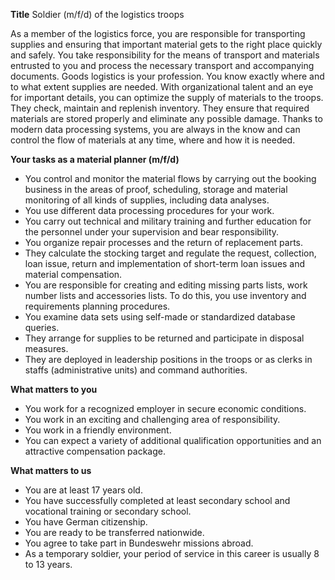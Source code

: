 **Title**
Soldier (m/f/d) of the logistics troops

As a member of the logistics force, you are responsible for transporting supplies and ensuring that important material gets to the right place quickly and safely. You take responsibility for the means of transport and materials entrusted to you and process the necessary transport and accompanying documents. Goods logistics is your profession. You know exactly where and to what extent supplies are needed. With organizational talent and an eye for important details, you can optimize the supply of materials to the troops. They check, maintain and replenish inventory. They ensure that required materials are stored properly and eliminate any possible damage. Thanks to modern data processing systems, you are always in the know and can control the flow of materials at any time, where and how it is needed.

**Your tasks as a material planner (m/f/d)**

-	You control and monitor the material flows by carrying out the booking business in the areas of proof, scheduling, storage and material monitoring of all kinds of supplies, including data analyses.
-	You use different data processing procedures for your work.
-	You carry out technical and military training and further education for the personnel under your supervision and bear responsibility.
-	You organize repair processes and the return of replacement parts.
-	They calculate the stocking target and regulate the request, collection, loan issue, return and implementation of short-term loan issues and material compensation.
-	You are responsible for creating and editing missing parts lists, work number lists and accessories lists. To do this, you use inventory and requirements planning procedures.
-	You examine data sets using self-made or standardized database queries.
-	They arrange for supplies to be returned and participate in disposal measures.
-	They are deployed in leadership positions in the troops or as clerks in staffs (administrative units) and command authorities.

**What matters to you**

-	You work for a recognized employer in secure economic conditions.
-	You work in an exciting and challenging area of responsibility.
-	You work in a friendly environment.
-	You can expect a variety of additional qualification opportunities and an attractive compensation package.

**What matters to us**

-	You are at least 17 years old.
-	You have successfully completed at least secondary school and vocational training or secondary school.
-	You have German citizenship.
-	You are ready to be transferred nationwide.
-	You agree to take part in Bundeswehr missions abroad.
-	As a temporary soldier, your period of service in this career is usually 8 to 13 years.
